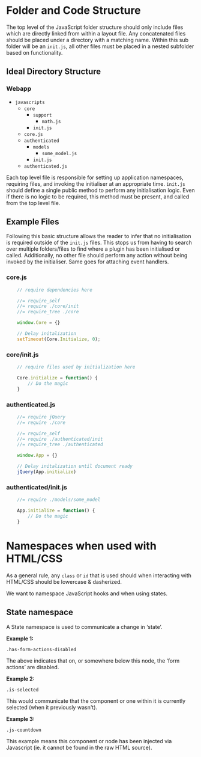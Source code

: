 # Folder and Code Structure

The top level of the JavaScript folder structure should only include files which are directly linked from within a layout file. Any concatenated files should be placed under a directory with a matching name. Within this sub folder will be an `init.js`, all other files must be placed in a nested subfolder based on functionality.

## Ideal Directory Structure

### Webapp

* `javascripts`
  * `core`
    * `support`
      * `math.js`
    * `init.js`
  * `core.js`
  * `authenticated`
    * `models`
      * `some_model.js`
    * `init.js`
  * `authenticated.js`

Each top level file is responsible for setting up application namespaces, requiring files, and invoking the initialiser at an appropriate time. `init.js` should define a single public method to perform any initialisation logic. Even if there is no logic to be required, this method must be present, and called from the top level file.

## Example Files

Following this basic structure allows the reader to infer that no initialisation is required outside of the `init.js` files. This stops us from having to search over multiple folders/files to find where a plugin has been initialised or called. Additionally, no other file should perform any action without being invoked by the initialiser. Same goes for attaching event handlers.

### core.js

```js
    // require dependencies here

    //= require_self
    //= require ./core/init
    //= require_tree ./core

    window.Core = {}

    // Delay initalization
    setTimeout(Core.Initialize, 0);
```

### core/init.js

```js
    // require files used by initialization here

    Core.initialize = function() {
    	// Do the magic
    }
```

### authenticated.js

```js
    //= require jQuery
    //= require ./core

    //= require_self
    //= require ./authenticated/init
    //= require_tree ./authenticated

    window.App = {}

    // Delay initalization until document ready
    jQuery(App.initialize)
```

### authenticated/init.js

```js
    //= require ./models/some_model

    App.initialize = function() {
    	// Do the magic
    }
```


# Namespaces when used with HTML/CSS

As a general rule, any `class` or `id` that is used should when interacting with HTML/CSS should be lowercase & dasherized.

We want to namespace JavaScript hooks and when using states.

## State namespace

A State namespace is used to communicate a change in ‘state’.

**Example 1:**

`.has-form-actions-disabled`

The above indicates that on, or somewhere below this node, the ‘form actions’ are disabled.

**Example 2:**

`.is-selected`

This would communicate that the component or one within it is currently selected (when it previously wasn't).

**Example 3:**

`.js-countdown`

This example means this component or node has been injected via Javascript (ie. it cannot be found in the raw HTML source).
